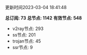 更新时间2023-03-04 18:41:48

**总订阅: 73**
**总节点: 1142**
**有效节点: 548**
- v2ray节点: 293
- ss节点: 201
- trojan节点: 45
- ssr节点: 9

